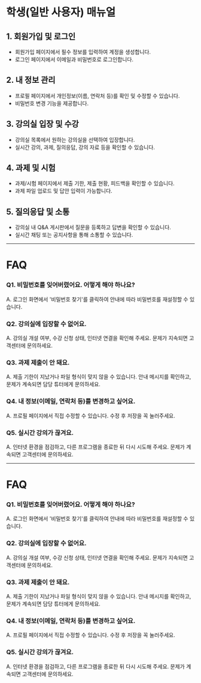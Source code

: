 # 학생(일반 사용자) 매뉴얼

## 1. 회원가입 및 로그인
- 회원가입 페이지에서 필수 정보를 입력하여 계정을 생성합니다.
- 로그인 페이지에서 이메일과 비밀번호로 로그인합니다.

## 2. 내 정보 관리
- 프로필 페이지에서 개인정보(이름, 연락처 등)를 확인 및 수정할 수 있습니다.
- 비밀번호 변경 기능을 제공합니다.

## 3. 강의실 입장 및 수강
- 강의실 목록에서 원하는 강의실을 선택하여 입장합니다.
- 실시간 강의, 과제, 질의응답, 강의 자료 등을 확인할 수 있습니다.


## 4. 과제 및 시험
- 과제/시험 페이지에서 제출 기한, 제출 현황, 피드백을 확인할 수 있습니다.
- 과제 파일 업로드 및 답안 입력이 가능합니다.

## 5. 질의응답 및 소통
- 강의실 내 Q&A 게시판에서 질문을 등록하고 답변을 확인할 수 있습니다.
- 실시간 채팅 또는 공지사항을 통해 소통할 수 있습니다.

---

# FAQ

### Q1. 비밀번호를 잊어버렸어요. 어떻게 해야 하나요?
A. 로그인 화면에서 '비밀번호 찾기'를 클릭하여 안내에 따라 비밀번호를 재설정할 수 있습니다.

### Q2. 강의실에 입장할 수 없어요.
A. 강의실 개설 여부, 수강 신청 상태, 인터넷 연결을 확인해 주세요. 문제가 지속되면 고객센터에 문의하세요.

### Q3. 과제 제출이 안 돼요.
A. 제출 기한이 지났거나 파일 형식이 맞지 않을 수 있습니다. 안내 메시지를 확인하고, 문제가 계속되면 담당 튜터에게 문의하세요.

### Q4. 내 정보(이메일, 연락처 등)를 변경하고 싶어요.
A. 프로필 페이지에서 직접 수정할 수 있습니다. 수정 후 저장을 꼭 눌러주세요.

### Q5. 실시간 강의가 끊겨요.
A. 인터넷 환경을 점검하고, 다른 프로그램을 종료한 뒤 다시 시도해 주세요. 문제가 계속되면 고객센터에 문의하세요.

---

# FAQ

### Q1. 비밀번호를 잊어버렸어요. 어떻게 해야 하나요?
A. 로그인 화면에서 '비밀번호 찾기'를 클릭하여 안내에 따라 비밀번호를 재설정할 수 있습니다.

### Q2. 강의실에 입장할 수 없어요.
A. 강의실 개설 여부, 수강 신청 상태, 인터넷 연결을 확인해 주세요. 문제가 지속되면 고객센터에 문의하세요.

### Q3. 과제 제출이 안 돼요.
A. 제출 기한이 지났거나 파일 형식이 맞지 않을 수 있습니다. 안내 메시지를 확인하고, 문제가 계속되면 담당 튜터에게 문의하세요.

### Q4. 내 정보(이메일, 연락처 등)를 변경하고 싶어요.
A. 프로필 페이지에서 직접 수정할 수 있습니다. 수정 후 저장을 꼭 눌러주세요.

### Q5. 실시간 강의가 끊겨요.
A. 인터넷 환경을 점검하고, 다른 프로그램을 종료한 뒤 다시 시도해 주세요. 문제가 계속되면 고객센터에 문의하세요.
